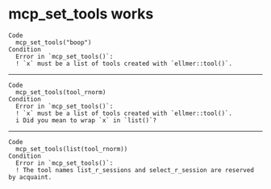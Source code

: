 # mcp_set_tools works

    Code
      mcp_set_tools("boop")
    Condition
      Error in `mcp_set_tools()`:
      ! `x` must be a list of tools created with `ellmer::tool()`.

---

    Code
      mcp_set_tools(tool_rnorm)
    Condition
      Error in `mcp_set_tools()`:
      ! `x` must be a list of tools created with `ellmer::tool()`.
      i Did you mean to wrap `x` in `list()`?

---

    Code
      mcp_set_tools(list(tool_rnorm))
    Condition
      Error in `mcp_set_tools()`:
      ! The tool names list_r_sessions and select_r_session are reserved by acquaint.


